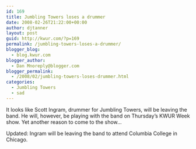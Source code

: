 ```yaml
---
id: 169
title: Jumbling Towers loses a drummer
date: 2008-02-26T21:22:00+00:00
author: djtanner
layout: post
guid: http://kwur.com/?p=169
permalink: /jumbling-towers-loses-a-drummer/
blogger_blog:
  - blog.kwur.com
blogger_author:
  - Dan Mnoreply@blogger.com
blogger_permalink:
  - /2008/02/jumbling-towers-loses-drummer.html
categories:
  - Jumbling Towers
  - sad
---
```

<div class="pf-content">
  <p>
    It looks like Scott Ingram, drummer for Jumbling Towers, will be leaving the band. He will, however, be playing with the band on Thursday’s KWUR Week show. Yet another reason to come to the show…
  </p>
  
  <p>
    Updated: Ingram will be leaving the band to attend Columbia College in Chicago.
  </p>
</div>